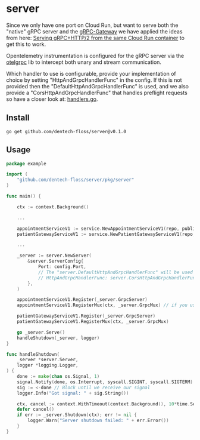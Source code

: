 # server

Since we only have one port on Cloud Run, but want to serve both the "native" gRPC server and the [gRPC-Gateway](https://github.com/grpc-ecosystem/grpc-gateway) we have applied the ideas from here: [Serving gRPC+HTTP/2 from the same Cloud Run container](https://ahmet.im/blog/grpc-http-mux-go/) to get this to work.

Opentelemetry instrumentation is configured for the gRPC server via the [otelgrpc](https://pkg.go.dev/go.opentelemetry.io/contrib/instrumentation/google.golang.org/grpc/otelgrpc) lib to intercept both unary and stream communication. 

Which handler to use is configurable, provide your implementation of choice by setting "HttpAndGrpcHandlerFunc" in the config. If this is not provided then the "DefaultHttpAndGrpcHandlerFunc" is used, and we also provide a "CorsHttpAndGrpcHandlerFunc" that handles preflight requests so have a closer look at: [handlers.go](https://github.com/dentech-floss/server/blob/master/pkg/server/handlers.go).

## Install

```
go get github.com/dentech-floss/server@v0.1.0
```

## Usage

```go
package example

import (
    "github.com/dentech-floss/server/pkg/server"
)

func main() {

    ctx := context.Background()

    ...

    appointmentServiceV1 := service.NewAppointmentServiceV1(repo, publisher, logger)
    patientGatewayServiceV1 := service.NewPatientGatewayServiceV1(repo, publisher, logger)

    ...

    _server := server.NewServer(
        &server.ServerConfig{
            Port: config.Port,
            // The "server.DefaultHttpAndGrpcHandlerFunc" will be used if you don't set this
            // HttpAndGrpcHandlerFunc: server.CorsHttpAndGrpcHandlerFunc // ...for cors...
        },
    )

    appointmentServiceV1.Register(_server.GrpcServer)
    appointmentServiceV1.RegisterMux(ctx, _server.GrpcMux) // if you use the grpc gateway

    patientGatewayServiceV1.Register(_server.GrpcServer)
    patientGatewayServiceV1.RegisterMux(ctx, _server.GrpcMux)

    go _server.Serve()
    handleShutdown(_server, logger)
}

func handleShutdown(
    _server *server.Server,
    logger *logging.Logger,
) {
    done := make(chan os.Signal, 1)
    signal.Notify(done, os.Interrupt, syscall.SIGINT, syscall.SIGTERM)
    sig := <-done // Block until we receive our signal
    logger.Info("Got signal: " + sig.String())

    ctx, cancel := context.WithTimeout(context.Background(), 10*time.Second)
    defer cancel()
    if err := _server.Shutdown(ctx); err != nil {
        logger.Warn("Server shutdown failed: " + err.Error())
    }
}
```